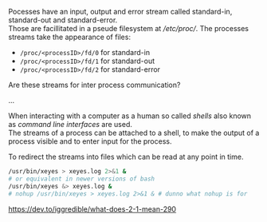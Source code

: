 Pocesses have an input, output and error stream called standard-in, standard-out and standard-error.  
Those are facillitated in a pseude filesystem at */etc/proc/*.
The processes streams take the appearance of files:  
+ `/proc/<processID>/fd/0` for standard-in
+ `/proc/<processID>/fd/1` for standard-out
+ `/proc/<processID>/fd/2` for standard-error

Are these streams for inter process communication?  

...

When interacting with a computer as a human so called *shells* also known as *command line interfaces* are used.  
The streams of a process can be attached to a shell, to make the output of a process visible and to enter input for the process.  

To redirect the streams into files which can be read at any point in time.  
<!-- Dazu verwendet man bspw. `nohup` (*no-hangup* wird wie `sudo` VOR dem eigentlichen Befehl notiert): -->
```bash
/usr/bin/xeyes > xeyes.log 2>&1 &
# or equivalent in newer versions of bash
/usr/bin/xeyes &> xeyes.log &
# nohup /usr/bin/xeyes > xeyes.log 2>&1 & # dunno what nohup is for
``` 
https://dev.to/iggredible/what-does-2-1-mean-290